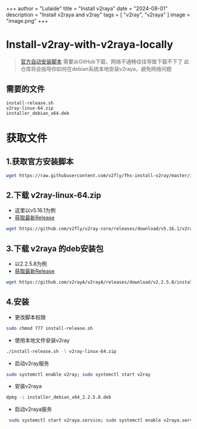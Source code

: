 +++
author = "Lulaide"
title = "Install v2raya"
date = "2024-08-01"
description = "Install v2raya and v2ray"
tags = [
    "v2ray",
    "v2raya"
]
image = "image.png"
+++




# Install-v2ray-with-v2raya-locally
> [官方自动安装脚本](https://github.com/v2fly/fhs-install-v2ray) 需要从GitHub下载，网络不通畅往往导致下载不下了
> 此仓库将会指导你如何在debian系统本地安装v2raya，避免网络问题

## 需要的文件
```
install-release.sh
v2ray-linux-64.zip
installer_debian_x64.deb
```
# 获取文件
## 1.获取官方安装脚本
```bash
wget https://raw.githubusercontent.com/v2fly/fhs-install-v2ray/master/install-release.sh
```
## 2.下载 v2ray-linux-64.zip 
* 这里以v5.16.1为例
* [获取最新Release](https://github.com/v2fly/v2ray-core/releases)
```bash
wget https://github.com/v2fly/v2ray-core/releases/download/v5.16.1/v2ray-linux-64.zip
```
## 3.下载 v2raya 的deb安装包
* 以2.2.5.8为例
* [获取最新Release](https://github.com/v2rayA/v2rayA/releases)
```bash
wget https://github.com/v2rayA/v2rayA/releases/download/v2.2.5.8/installer_debian_x64_2.2.5.8.deb
```
## 4.安装
* 更改脚本权限
```bash
sudo chmod 777 install-release.sh
```
* 使用本地文件安装v2ray
```bash
./install-release.sh -l v2ray-linux-64.zip
```
* 启动v2ray服务
```bash
sudo systemctl enable v2ray; sudo systemctl start v2ray
```
* 安装v2raya
```bash
dpkg -i installer_debian_x64_2.2.5.8.deb 
```
* 启动v2raya服务
```bash
 sudo systemctl start v2raya.service; sudo systemctl enable v2raya.service
```


